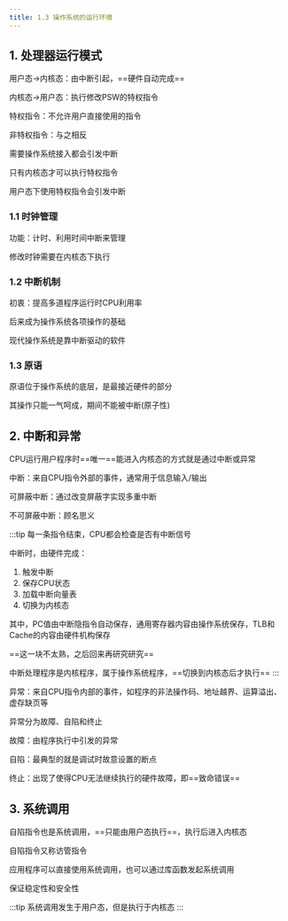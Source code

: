 ```yaml
---
title: 1.3 操作系统的运行环境
---
```


## 1. 处理器运行模式

用户态→内核态：由中断引起，==硬件自动完成==

内核态→用户态：执行修改PSW的特权指令

特权指令：不允许用户直接使用的指令

非特权指令：与之相反

需要操作系统接入都会引发中断

只有内核态才可以执行特权指令

用户态下使用特权指令会引发中断

### 1.1 时钟管理

功能：计时、利用时间中断来管理

修改时钟需要在内核态下执行

### 1.2 中断机制

初衷：提高多道程序运行时CPU利用率

后来成为操作系统各项操作的基础

现代操作系统是靠中断驱动的软件

### 1.3 原语

原语位于操作系统的底层，是最接近硬件的部分

其操作只能一气呵成，期间不能被中断(原子性)

## 2. 中断和异常

CPU运行用户程序时==唯一==能进入内核态的方式就是通过中断或异常

中断：来自CPU指令外部的事件，通常用于信息输入/输出

可屏蔽中断：通过改变屏蔽字实现多重中断

不可屏蔽中断：顾名思义

:::tip
每一条指令结束，CPU都会检查是否有中断信号

中断时，由硬件完成：

1. 触发中断
2. 保存CPU状态
3. 加载中断向量表
4. 切换为内核态

其中，PC值由中断隐指令自动保存，通用寄存器内容由操作系统保存，TLB和Cache的内容由硬件机构保存

==这一块不太熟，之后回来再研究研究==

中断处理程序是内核程序，属于操作系统程序，==切换到内核态后才执行==
:::

异常：来自CPU指令内部的事件，如程序的非法操作码、地址越界、运算溢出、虚存缺页等

异常分为故障、自陷和终止

故障：由程序执行中引发的异常

自陷：最典型的就是调试时故意设置的断点

终止：出现了使得CPU无法继续执行的硬件故障，即==致命错误==


## 3. 系统调用

自陷指令也是系统调用，==只能由用户态执行==，执行后进入内核态

自陷指令又称访管指令

应用程序可以直接使用系统调用，也可以通过库函数发起系统调用

保证稳定性和安全性

:::tip
系统调用发生于用户态，但是执行于内核态
:::













